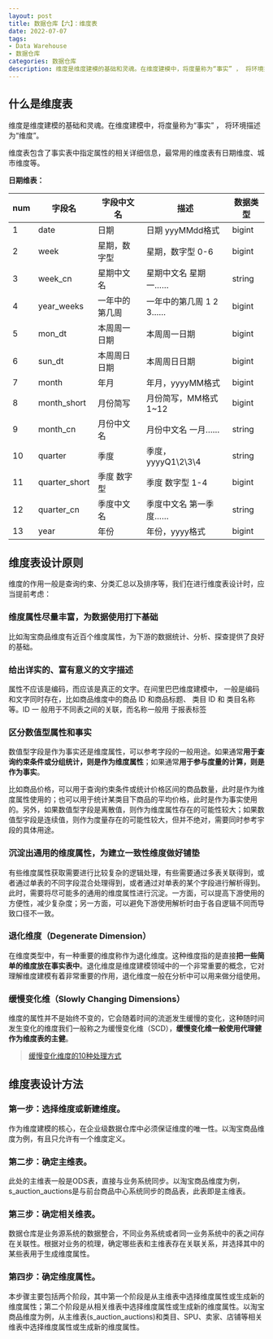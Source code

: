 ```yaml
---
layout: post
title: 数据仓库【六】：维度表
date: 2022-07-07
tags:
- Data Warehouse
- 数据仓库
categories: 数据仓库
description: 维度是维度建模的基础和灵魂。在维度建模中，将度量称为“事实” ， 将环境描述为“维度”。维度表包含了事实表中指定属性的相关详细信息，最常用的维度表有日期维度、城市维度等。
---
```


## 什么是维度表

维度是维度建模的基础和灵魂。在维度建模中，将度量称为“事实” ， 将环境描述为“维度”。

维度表包含了事实表中指定属性的相关详细信息，最常用的维度表有日期维度、城市维度等。

**日期维表：**

|num|字段名|字段中文名|描述| 数据类型|
|--|--|--|--|--|
|1|date|日期|日期 yyyMMdd格式|bigint|
|2|week|星期，数字型|星期，数字型 0-6|bigint|
|3|week_cn|星期中文名|星期中文名 星期一……|string|
|4|year_weeks|一年中的第几周|一年中的第几周 1 2 3……|bigint|
|5|mon_dt|本周周一日期|本周周一日期|bigint|
|6|sun_dt|本周周日日期|本周周日日期|bigint|
|7|month|年月|年月，yyyyMM格式|bigint|
|8|month_short|月份简写|月份简写，MM格式1~12|bigint|
|9|month_cn|月份中文名|月份中文名 一月……|string|
|10|quarter|季度|季度，yyyyQ1\2\3\4|string|
|11|quarter_short|季度 数字型|季度 数字型 1-4|bigint|
|12|quarter_cn|季度中文名|季度中文名 第一季度……|string|
|13|year|年份|年份，yyyy格式|bigint|

## 维度表设计原则

维度的作用一般是查询约束、分类汇总以及排序等，我们在进行维度表设计时，应当提前考虑：

### 维度属性尽量丰富，为数据使用打下基础

比如淘宝商品维度有近百个维度属性，为下游的数据统计、分析、探查提供了良好的基础。

### 给出详实的、富有意义的文字描述

属性不应该是编码，而应该是真正的文字。在间里巴巴维度建模中， 一般是编码和文字同时存在，比如商品维度中的商品 ID 和商品标题、 类目 ID 和 类目名称等。ID 一 般用于不同表之间的关联，而名称一般用 于报表标签

### 区分数值型属性和事实

数值型字段是作为事实还是维度属性，可以参考字段的一般用途。如果通常**用于查询约束条件或分组统计，则是作为维度属性**；如果通常**用于参与度量的计算，则是作为事实**。

比如商品价格，可以用于查询约束条件或统计价格区间的商品数量，此时是作为维度属性使用的；也可以用于统计某类目下商品的平均价格，此时是作为事实使用的。另外，如果数值型字段是离散值，则作为维度属性存在的可能性较大；如果数值型宇段是连续值，则作为度量存在的可能性较大，但并不绝对，需要同时参考宇段的具体用途。

### 沉淀出通用的维度属性，为建立一致性维度做好铺垫

有些维度属性获取需要进行比较复杂的逻辑处理，有些需要通过多表关联得到，或者通过单表的不同字段混合处理得到，或者通过对单表的某个字段进行解析得到。此时，需要将尽可能多的通用的维度属性进行沉淀。一方面，可以提高下游使用的方便性，减少复杂度；另一方面，可以避免下游使用解析时由于各自逻辑不同而导致口径不一致。

### 退化维度（Degenerate Dimension）

在维度类型中，有一种重要的维度称作为退化维度。这种维度指的是直接**把一些简单的维度放在事实表中**。退化维度是维度建模领域中的一个非常重要的概念，它对理解维度建模有着非常重要的作用，退化维度一般在分析中可以用来做分组使用。

### 缓慢变化维（Slowly Changing Dimensions）

维度的属性并不是始终不变的，它会随着时间的流逝发生缓慢的变化，这种随时间发生变化的维度我们一般称之为缓慢变化维（SCD），**缓慢变化维一般使用代理健作为维度表的主健**。

> [缓慢变化维度的10种处理方式](https://mp.weixin.qq.com/s?__biz=MzkxNTI2MzMyMA==&mid=2247505768&idx=1&sn=6773b4930448625671fb87446db576fe&chksm=c1634d5ff614c449f560f6139df2a7a40f9684ad5613fbbe635c3bbcc3feeca681c29ab782b5&scene=21#wechat_redirect)

## 维度表设计方法

### 第一步：选择维度或新建维度。

作为维度建模的核心，在企业级数据仓库中必须保证维度的唯一性。以淘宝商品维度为例，有且只允许有一个维度定义。

### 第二步：确定主维表。

此处的主维表一般是ODS表，直接与业务系统同步。以淘宝商品维度为例，s_auction_auctions是与前台商品中心系统同步的商品表，此表即是主维表。

### 第三步：确定相关维表。

数据仓库是业务源系统的数据整合，不同业务系统或者同一业务系统中的表之间存在关联性。根据对业务的梳理，确定哪些表和主维表存在关联关系，并选择其中的某些表用于生成维度属性。

### 第四步：确定维度属性。

本步骤主要包括两个阶段，其中第一个阶段是从主维表中选择维度属性或生成新的维度属性；第二个阶段是从相关维表中选择维度属性或生成新的维度属性。以淘宝商品维度为例，从主维表(s_auction_auctions)和类目、SPU、卖家、店铺等相关维表中选择维度属性或生成新的维度属性。
